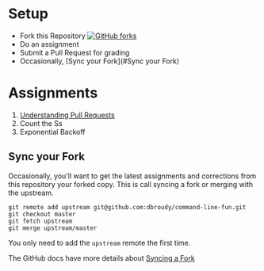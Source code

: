 # Setup

* Fork this Repository [![GitHub forks](https://img.shields.io/github/forks/dbroudy/command-line-fun.svg?style=social&label=Fork&maxAge=2592000)](https://github.com/dbroudy/command-line-fun/fork)
* Do an assignment
* Submit a Pull Request for grading
* Occasionally, [Sync your Fork](#Sync your Fork)

# Assignments

1. [Understanding Pull Requests](understanding-pr)
1. Count the Ss
1. Exponential Backoff

## Sync your Fork
Occasionally, you'll want to get the latest assignments and corrections from this repository your forked copy. This is call syncing a fork or merging with the upstream.

```
git remote add upstream git@github.com:dbroudy/command-line-fun.git
git checkout master
git fetch upstream
git merge upstream/master
```

You only need to add the `upstream` remote the first time.

The GitHub docs have more details about [Syncing a Fork](https://docs.github.com/en/free-pro-team@latest/github/collaborating-with-issues-and-pull-requests/syncing-a-fork)